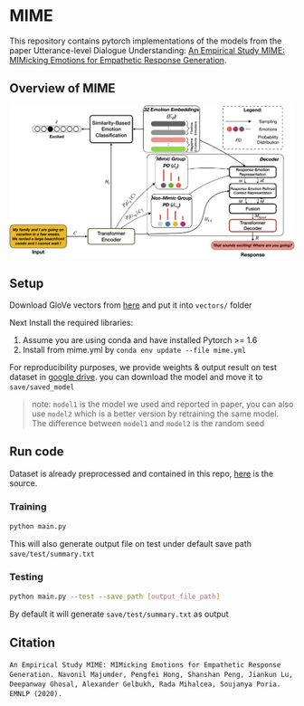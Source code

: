# MIME
This repository contains pytorch implementations of the models from the paper Utterance-level Dialogue Understanding: [An Empirical Study MIME: MIMicking Emotions for Empathetic Response Generation](./MIME.pdf).

## Overview of MIME
![Alt text](figs/MIME.png?raw=true "Architecture of MIME")

## Setup
Download GloVe vectors from [here](https://www.kaggle.com/thanakomsn/glove6b300dtxt/data) and put it into `vectors/` folder

Next Install the required libraries:
1. Assume you are using conda and have installed Pytorch >= 1.6
2. Install from mime.yml by `conda env update --file mime.yml`

For reproducibility purposes, we provide weights & output result on test dataset in [google drive](https://drive.google.com/drive/folders/1Qab9mH6n6qPrVTP4vtQ0-oGa6GYrD8Lm?usp=sharing). 
you can download the model and move it to `save/saved_model`

 > note: `model1` is the model we used and reported in paper, you can also use `model2` which is a better version by retraining the same model. The difference between `model1` and `model2` is the random seed

## Run code
Dataset is already preprocessed and contained in this repo, [here](https://github.com/HLTCHKUST/MoEL/tree/master/empathetic-dialogue) is the source.

### Training
```sh
python main.py
```
This will also generate output file on test under default save path `save/test/summary.txt`

### Testing
```sh
python main.py --test --save_path [output_file_path]
```
By default it will generate `save/test/summary.txt` as output

## Citation
`An Empirical Study MIME: MIMicking Emotions for Empathetic Response Generation. Navonil Majumder, Pengfei Hong, Shanshan Peng, Jiankun Lu, Deepanway Ghosal, Alexander Gelbukh, Rada Mihalcea, Soujanya Poria. EMNLP (2020).`

